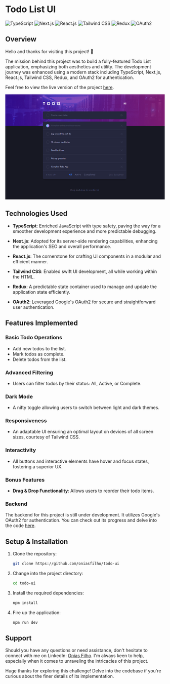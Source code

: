 # Todo List UI

![TypeScript](https://img.shields.io/badge/-TypeScript-3178C6?style=for-the-badge&logo=typescript&logoColor=white)
![Next.js](https://img.shields.io/badge/-Next.js-000000?style=for-the-badge&logo=next.js&logoColor=white)
![React.js](https://img.shields.io/badge/-React.js-61DAFB?style=for-the-badge&logo=react&logoColor=white)
![Tailwind CSS](https://img.shields.io/badge/-Tailwind%20CSS-38B2AC?style=for-the-badge&logo=tailwindcss&logoColor=white)
![Redux](https://img.shields.io/badge/-Redux-764ABC?style=for-the-badge&logo=redux&logoColor=white)
![OAuth2](https://img.shields.io/badge/-OAuth2-4285F4?style=for-the-badge&logo=google&logoColor=white)

## Overview

Hello and thanks for visiting this project! 🎉

The mission behind this project was to build a fully-featured Todo List application, emphasizing both aesthetics and utility. The development journey was enhanced using a modern stack including TypeScript, Next.js, React.js, Tailwind CSS, Redux, and OAuth2 for authentication.

Feel free to view the live version of the project [here](https://github.com/oniasfilho/todo-api).

![Page screenshot](image.png)

## Technologies Used

- **TypeScript**: Enriched JavaScript with type safety, paving the way for a smoother development experience and more predictable debugging.

- **Next.js**: Adopted for its server-side rendering capabilities, enhancing the application's SEO and overall performance.

- **React.js**: The cornerstone for crafting UI components in a modular and efficient manner.

- **Tailwind CSS**: Enabled swift UI development, all while working within the HTML.

- **Redux**: A predictable state container used to manage and update the application state efficiently.

- **OAuth2**: Leveraged Google's OAuth2 for secure and straightforward user authentication.

## Features Implemented

### Basic Todo Operations
- Add new todos to the list.
- Mark todos as complete.
- Delete todos from the list.

### Advanced Filtering
- Users can filter todos by their status: All, Active, or Complete.

### Dark Mode
- A nifty toggle allowing users to switch between light and dark themes.

### Responsiveness
- An adaptable UI ensuring an optimal layout on devices of all screen sizes, courtesy of Tailwind CSS.

### Interactivity
- All buttons and interactive elements have hover and focus states, fostering a superior UX.

### Bonus Features
- **Drag & Drop Functionality**: Allows users to reorder their todo items.

### Backend

The backend for this project is still under development. It utilizes Google's OAuth2 for authentication. You can check out its progress and delve into the code [here](https://github.com/oniasfilho/todo-api).

## Setup & Installation

1. Clone the repository:
    ```bash
    git clone https://github.com/oniasfilho/todo-ui
    ```

2. Change into the project directory:
    ```bash
    cd todo-ui
    ```

3. Install the required dependencies:
    ```bash
    npm install
    ```

4. Fire up the application:
    ```bash
    npm run dev
    ```

## Support

Should you have any questions or need assistance, don't hesitate to connect with me on LinkedIn: [Onias Filho](https://www.linkedin.com/in/oniasfilho). I'm always keen to help, especially when it comes to unraveling the intricacies of this project.

Huge thanks for exploring this challenge! Delve into the codebase if you're curious about the finer details of its implementation.
